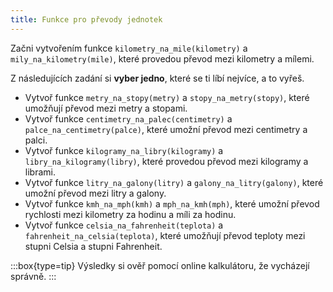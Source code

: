 ```yaml
---
title: Funkce pro převody jednotek
---
```


Začni vytvořením funkce `kilometry_na_mile(kilometry)` a `mily_na_kilometry(mile)`, které provedou převod mezi kilometry a mílemi.

Z následujících zadání si **vyber jedno**, které se ti líbí nejvíce, a to vyřeš.

- Vytvoř funkce `metry_na_stopy(metry)` a `stopy_na_metry(stopy)`, které umožňují převod mezi metry a stopami.
- Vytvoř funkce `centimetry_na_palec(centimetry)` a `palce_na_centimetry(palce)`, které umožní převod mezi centimetry a palci.
- Vytvoř funkce `kilogramy_na_libry(kilogramy)` a `libry_na_kilogramy(libry)`, které provedou převod mezi kilogramy a librami.
- Vytvoř funkce `litry_na_galony(litry)` a `galony_na_litry(galony)`, které umožní převod mezi litry a galony.
- Vytvoř funkce `kmh_na_mph(kmh)` a `mph_na_kmh(mph)`, které umožní převod rychlosti mezi kilometry za hodinu a míli za hodinu.
- Vytvoř funkce `celsia_na_fahrenheit(teplota)` a `fahrenheit_na_celsia(teplota)`, které umožňují převod teploty mezi stupni Celsia a stupni Fahrenheit.

:::box{type=tip}
Výsledky si ověř pomocí online kalkulátoru, že vycházejí správně.
:::
